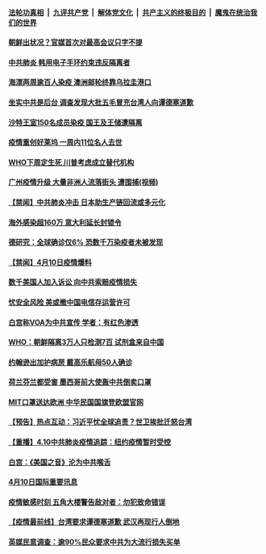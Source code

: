 ####  [法轮功真相](../../../../basic/blob/master/README.md?t=04111701) &nbsp;|&nbsp; [九评共产党](../../../../9ping.md/blob/master/README.md?t=04111701) &nbsp;|&nbsp; [解体党文化](../../../../jtdwh.md/blob/master/README.md?t=04111701)  &nbsp;|&nbsp; [共产主义的终极目的](../../../../gczydzjmd.md/blob/master/README.md?t=04111701) &nbsp;|&nbsp; [魔鬼在统治我们的世界](../../../../mgztzwmdsj.md/blob/master/README.md?t=04111701) 

#### [朝鲜出状况？官媒首次对最高会议只字不提](../pages/prog202/a102820914.md?t=04111701) 

#### [中共肺炎 韩用电子手环约束违反隔离者](../pages/prog202/a102820898.md?t=04111701) 

#### [海漂两周逾百人染疫 澳洲邮轮终靠乌拉圭港口](../pages/prog202/a102820766.md?t=04111701) 

#### [坐实中共是后台  调查发现大批五毛冒充台湾人向谭德塞道歉](../pages/prog202/a102820711.md?t=04111701) 

#### [沙特王室150名成员染疫 国王及王储遭隔离](../pages/prog202/a102820696.md?t=04111701) 

#### [疫情重创好莱坞 一周内11位名人去世](../pages/prog202/a102820694.md?t=04111701) 

#### [WHO下周定生死 川普考虑成立替代机构](../pages/prog202/a102820674.md?t=04111701) 

#### [广州疫情升级 大量非洲人流落街头 遭围捕(视频)](../pages/prog202/a102820169.md?t=04111701) 



#### [【禁闻】中共肺炎冲击 日本助生产链回流或多元化](../pages/prog202/a102820554.md?t=04111701) 

#### [海外感染超160万 意大利延长封锁令](../pages/prog202/a102820516.md?t=04111701) 

#### [德研究：全球确诊仅6%  恐数千万染疫者未被发现](../pages/prog202/a102820470.md?t=04111701) 

#### [【禁闻】4月10日疫情爆料](../pages/prog202/a102820432.md?t=04111701) 

#### [数千美国人加入诉讼 向中共索赔疫情损失](../pages/prog202/a102820375.md?t=04111701) 


#### [忧安全风险 美或撤中国电信存运营许可](../pages/prog202/a102820327.md?t=04111701) 

#### [白宫称VOA为中共宣传 学者：有红色渗透](../pages/prog202/a102820288.md?t=04111701) 

#### [WHO：朝鲜隔离3万人只检测7百 试剂盒来自中国](../pages/prog202/a102820285.md?t=04111701) 

#### [约翰逊出加护病房 戴高乐航母50人确诊](../pages/prog202/a102820311.md?t=04111701) 

#### [荷兰芬兰都受害 墨西哥前大使轰中共倒卖口罩](../pages/prog202/a102820304.md?t=04111701) 

#### [MIT口罩送达欧洲 中华民国国旗登欧盟官网](../pages/prog202/a102820298.md?t=04111701) 

#### [【预告】热点互动：习近平忧全球追责？世卫挨批迁怒台湾](../pages/prog202/a102820276.md?t=04111701) 


#### [【重播】4.10中共肺炎疫情追踪：纽约疫情暂时受控](../pages/prog202/a102820204.md?t=04111701) 

#### [白宫：《美国之音》沦为中共喉舌](../pages/prog202/a102820130.md?t=04111701) 

#### [4月10日国际重要讯息](../pages/prog202/a102820108.md?t=04111701) 

#### [疫情敏感时刻 五角大楼警告敌对者：勿犯致命错误](../pages/prog202/a102819883.md?t=04111701) 

#### [【疫情最前线】台湾要求谭德塞道歉 武汉再现行人倒地](../pages/prog202/a102819848.md?t=04111701) 

#### [英媒民意调查：逾90%民众要求中共为大流行损失买单](../pages/prog202/a102819860.md?t=04111701) 

